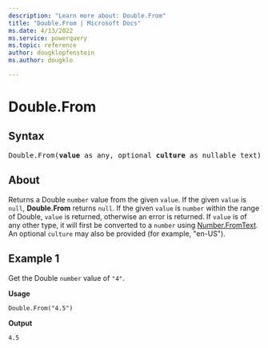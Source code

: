 ```yaml
---
description: "Learn more about: Double.From"
title: "Double.From | Microsoft Docs"
ms.date: 4/13/2022
ms.service: powerquery
ms.topic: reference
author: dougklopfenstein
ms.author: dougklo

---
```

# Double.From

## Syntax

<pre>
Double.From(<b>value</b> as any, optional <b>culture</b> as nullable text) as nullable number
</pre>
  
## About

Returns a Double `number` value from the given `value`. If the given `value` is `null`, **Double.From** returns `null`. If the given `value` is `number` within the range of Double, `value` is returned, otherwise an error is returned. If `value` is of any other type, it will first be converted to a `number` using [Number.FromText](/powerquery-m/number-fromtext). An optional `culture` may also be provided (for example, "en-US").

## Example 1

Get the Double `number` value of `"4"`.

**Usage**

```powerquery-m
Double.From("4.5")
```

**Output**

`4.5`
